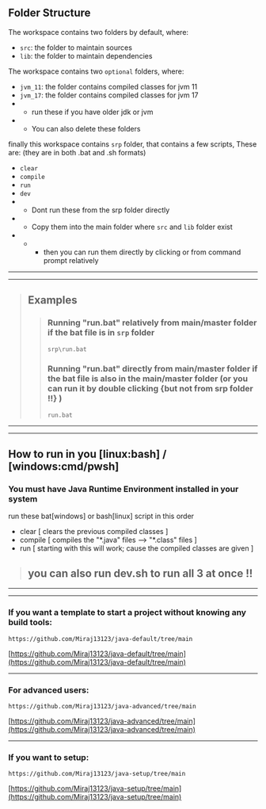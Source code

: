 ## Folder Structure
The workspace contains two folders by default, where:
- `src`: the folder to maintain sources
- `lib`: the folder to maintain dependencies

The workspace contains two `optional` folders, where:
- `jvm_11`: the folder contains compiled classes for jvm 11
- `jvm_17`: the folder contains compiled classes for jvm 17
- - run these if you have older jdk or jvm
- - You can also delete these folders

finally this workspace contains `srp` folder, that contains a few scripts, These are: (they are in both .bat and .sh formats)
- `clear`
- `compile`
- `run`
- `dev`
- - Dont run these from the srp folder directly
- - Copy them into the main folder where `src` and `lib` folder exist
- - - then you can run them directly by clicking or from command prompt relatively

---
---
> ## Examples
>>### Running "run.bat" relatively from main/master folder if the bat file is in `srp` folder
>>```batch
>>srp\run.bat
>>```
>>
>>### Running "run.bat" directly from main/master folder if the bat file is also in the main/master folder (or you can run it by double clicking {but not from srp folder !!} )
>>```batch
>>run.bat
>>```
---
---
 
## How to run in you [linux:bash] / [windows:cmd/pwsh]
### You must have Java Runtime Environment installed in your system

run these bat[windows] or bash[linux] script in this order
- clear [ clears the previous compiled classes ]
- compile [ compiles the "\*.java" files --> "\*.class" files ]
- run  [ starting with this will work; cause the compiled classes are given ]

> ## you can also run dev.sh to run all 3 at once !!

---
---

### If you want a template to start a project without knowing any build tools:
```
https://github.com/Miraj13123/java-default/tree/main
```
[https://github.com/Miraj13123/java-default/tree/main](https://github.com/Miraj13123/java-default/tree/main)

---
### For advanced users:
```
https://github.com/Miraj13123/java-advanced/tree/main
```
[https://github.com/Miraj13123/java-advanced/tree/main](https://github.com/Miraj13123/java-advanced/tree/main)

---
### If you want to setup:
```
https://github.com/Miraj13123/java-setup/tree/main
```
[https://github.com/Miraj13123/java-setup/tree/main](https://github.com/Miraj13123/java-setup/tree/main)